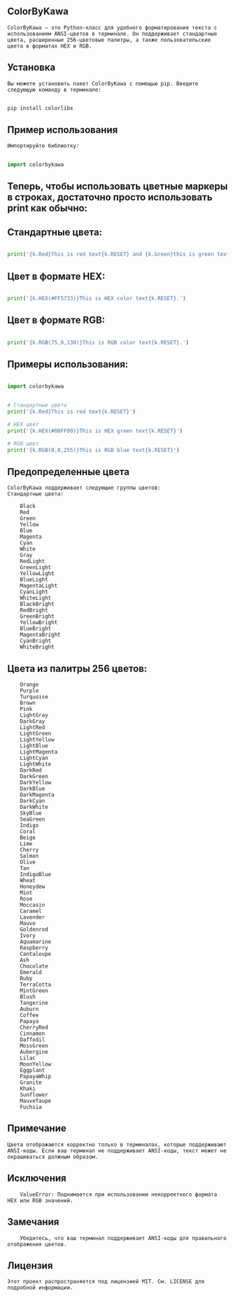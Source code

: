 ## ColorByKawa

```
ColorByKawa — это Python-класс для удобного форматирования текста с использованием ANSI-цветов в терминале. Он поддерживает стандартные цвета, расширенные 256-цветовые палитры, а также пользовательские цвета в форматах HEX и RGB.
```
## Установка
```
Вы можете установить пакет ColorByKawa с помощью pip. Введите следующую команду в терминале:
```

```bash

pip install colorlibx
```

## Пример использования

```python
Импортируйте библиотку:


import colorbykawa
```

## Теперь, чтобы использовать цветные маркеры в строках, достаточно просто использовать print как обычно:

## Стандартные цвета:

```python

print('{k.Red}This is red text{k.RESET} and {k.Green}this is green text{k.RESET}.')
```

## Цвет в формате HEX:

```python

print('{k.HEX(#FF5733)}This is HEX color text{k.RESET}.')
```

## Цвет в формате RGB:
```python

print('{k.RGB(75,0,130)}This is RGB color text{k.RESET}.')
```

## Примеры использования:

```python

import colorbykawa


# Стандартные цвета
print('{k.Red}This is red text{k.RESET}')

# HEX цвет
print('{k.HEX(#00FF00)}This is HEX green text{k.RESET}')

# RGB цвет
print('{k.RGB(0,0,255)}This is RGB blue text{k.RESET}')
```
## Предопределенные цвета
```
ColorByKawa поддерживает следующие группы цветов:
Стандартные цвета:

    Black
    Red
    Green
    Yellow
    Blue
    Magenta
    Cyan
    White
    Gray
    RedLight
    GreenLight
    YellowLight
    BlueLight
    MagentaLight
    CyanLight
    WhiteLight
    BlackBright
    RedBright
    GreenBright
    YellowBright
    BlueBright
    MagentaBright
    CyanBright
    WhiteBright
```

## Цвета из палитры 256 цветов:
```
    Orange
    Purple
    Turquoise
    Brown
    Pink
    LightGray
    DarkGray
    LightRed
    LightGreen
    LightYellow
    LightBlue
    LightMagenta
    LightCyan
    LightWhite
    DarkRed
    DarkGreen
    DarkYellow
    DarkBlue
    DarkMagenta
    DarkCyan
    DarkWhite
    SkyBlue
    SeaGreen
    Indigo
    Coral
    Beige
    Lime
    Cherry
    Salmon
    Olive
    Tan
    IndigoBlue
    Wheat
    Honeydew
    Mint
    Rose
    Moccasin
    Caramel
    Lavender
    Mauve
    Goldenrod
    Ivory
    Aquamarine
    Raspberry
    Cantaloupe
    Ash
    Chocolate
    Emerald
    Ruby
    TerraCotta
    MintGreen
    Blush
    Tangerine
    Auburn
    Coffee
    Papaya
    CherryRed
    Cinnamon
    Daffodil
    MossGreen
    Aubergine
    Lilac
    MoonYellow
    Eggplant
    PapayaWhip
    Granite
    Khaki
    Sunflower
    MauveTaupe
    Fuchsia
```

## Примечание
```
Цвета отображаются корректно только в терминалах, которые поддерживают ANSI-коды. Если ваш терминал не поддерживает ANSI-коды, текст может не окрашиваться должным образом.
```

## Исключения
```
    ValueError: Поднимается при использовании некорректного формата HEX или RGB значений.
```

## Замечания
```
    Убедитесь, что ваш терминал поддерживает ANSI-коды для правильного отображения цветов.
```

## Лицензия
```
Этот проект распространяется под лицензией MIT. См. LICENSE для подробной информации.
```
